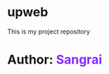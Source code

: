 # upweb
This is my project repository<br>
<h1>Author: <span style="color:#842bfe;font-weight:bold;">Sangrai</span></h1>
